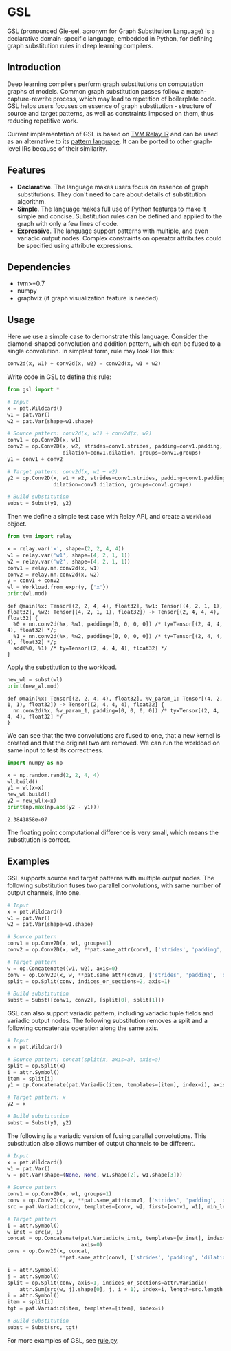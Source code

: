 # GSL

GSL (pronounced Gie-sel, acronym for Graph Substitution Language) is a declarative domain-specific language, embedded in Python, for defining graph substitution rules in deep learning compilers. 

## Introduction

Deep learning compilers perform graph substitutions on computation graphs of models. Common graph substitution passes follow a match-capture-rewrite process, which may lead to repetition of boilerplate code. GSL helps users focuses on essence of graph substitution - structure of source and target patterns, as well as constraints imposed on them, thus reducing repetitive work. 

Current implementation of GSL is based on [TVM Relay IR](https://tvm.apache.org/docs/dev/relay_intro.html) and can be used as an alternative to its [pattern language](https://tvm.apache.org/docs/langref/relay_pattern.html#pattern-language-design). It can be ported to other graph-level IRs because of their similarity. 

## Features

* **Declarative**. The language makes users focus on essence of graph substitutions. They don't need to care about details of substitution algorithm. 
* **Simple**. The language makes full use of Python features to make it simple and concise.  Substitution rules can be defined and applied to the graph with only a few lines of code. 
* **Expressive**. The language support patterns with multiple, and even variadic output nodes. Complex constraints on operator attributes could be specified using attribute expressions. 

## Dependencies

* tvm>=0.7
* numpy
* graphviz (if graph visualization feature is needed)

## Usage

Here we use a simple case to demonstrate this language. Consider the diamond-shaped convolution and addition pattern, which can be fused to a single convolution. In simplest form, rule may look like this: 

```python
conv2d(x, w1) + conv2d(x, w2) = conv2d(x, w1 + w2)
```

Write code in GSL to define this rule: 

```python
from gsl import *

# Input
x = pat.Wildcard()
w1 = pat.Var()
w2 = pat.Var(shape=w1.shape)

# Source pattern: conv2d(x, w1) + conv2d(x, w2)
conv1 = op.Conv2D(x, w1)
conv2 = op.Conv2D(x, w2, strides=conv1.strides, padding=conv1.padding,
                  dilation=conv1.dilation, groups=conv1.groups)
y1 = conv1 + conv2

# Target pattern: conv2d(x, w1 + w2)
y2 = op.Conv2D(x, w1 + w2, strides=conv1.strides, padding=conv1.padding,
               dilation=conv1.dilation, groups=conv1.groups)

# Build substitution
subst = Subst(y1, y2)
```

Then we define a simple test case with Relay API, and create a `Workload` object. 

```python
from tvm import relay

x = relay.var('x', shape=(2, 2, 4, 4))
w1 = relay.var('w1', shape=(4, 2, 1, 1))
w2 = relay.var('w2', shape=(4, 2, 1, 1))
conv1 = relay.nn.conv2d(x, w1)
conv2 = relay.nn.conv2d(x, w2)
y = conv1 + conv2
wl = Workload.from_expr(y, {'x'})
print(wl.mod)
```

```
def @main(%x: Tensor[(2, 2, 4, 4), float32], %w1: Tensor[(4, 2, 1, 1), float32], %w2: Tensor[(4, 2, 1, 1), float32]) -> Tensor[(2, 4, 4, 4), float32] {
  %0 = nn.conv2d(%x, %w1, padding=[0, 0, 0, 0]) /* ty=Tensor[(2, 4, 4, 4), float32] */;
  %1 = nn.conv2d(%x, %w2, padding=[0, 0, 0, 0]) /* ty=Tensor[(2, 4, 4, 4), float32] */;
  add(%0, %1) /* ty=Tensor[(2, 4, 4, 4), float32] */
}
```

Apply the substitution to the workload. 

```python
new_wl = subst(wl)
print(new_wl.mod)
```

```
def @main(%x: Tensor[(2, 2, 4, 4), float32], %v_param_1: Tensor[(4, 2, 1, 1), float32]) -> Tensor[(2, 4, 4, 4), float32] {
  nn.conv2d(%x, %v_param_1, padding=[0, 0, 0, 0]) /* ty=Tensor[(2, 4, 4, 4), float32] */
}
```

We can see that the two convolutions are fused to one, that a new kernel is created and that the original two are removed. We can run the workload on same input to test its correctness.

```python
import numpy as np

x = np.random.rand(2, 2, 4, 4)
wl.build()
y1 = wl(x=x)
new_wl.build()
y2 = new_wl(x=x)
print(np.max(np.abs(y2 - y1)))
```

```
2.3841858e-07
```

The floating point computational difference is very small, which means the substitution is correct.

## Examples

GSL supports source and target patterns with multiple output nodes. The following substitution fuses two parallel convolutions, with same number of output channels, into one. 

```python
# Input
x = pat.Wildcard()
w1 = pat.Var()
w2 = pat.Var(shape=w1.shape)

# Source pattern
conv1 = op.Conv2D(x, w1, groups=1)
conv2 = op.Conv2D(x, w2, **pat.same_attr(conv1, ['strides', 'padding', 'dilation', 'groups']))

# Target pattern
w = op.Concatenate((w1, w2), axis=0)
conv = op.Conv2D(x, w, **pat.same_attr(conv1, ['strides', 'padding', 'dilation', 'groups']))
split = op.Split(conv, indices_or_sections=2, axis=1)

# Build substitution
subst = Subst([conv1, conv2], [split[0], split[1]])
```

GSL can also support variadic pattern, including variadic tuple fields and variadic output nodes. The following substitution removes a split and a following concatenate operation along the same axis. 

```python
# Input
x = pat.Wildcard()

# Source pattern: concat(split(x, axis=a), axis=a)
split = op.Split(x)
i = attr.Symbol()
item = split[i]
y1 = op.Concatenate(pat.Variadic(item, templates=[item], index=i), axis=split.axis)

# Target pattern: x
y2 = x

# Build substitution
subst = Subst(y1, y2)
```

The following is a variadic version of fusing parallel convolutions. This substitution also allows number of output channels to be different. 

```python
# Input
x = pat.Wildcard()
w1 = pat.Var()
w = pat.Var(shape=(None, None, w1.shape[2], w1.shape[3]))

# Source pattern
conv1 = op.Conv2D(x, w1, groups=1)
conv = op.Conv2D(x, w, **pat.same_attr(conv1, ['strides', 'padding', 'dilation', 'groups']))
src = pat.Variadic(conv, templates=[conv, w], first=[conv1, w1], min_len=2)

# Target pattern
i = attr.Symbol()
w_inst = src(w, i)
concat = op.Concatenate(pat.Variadic(w_inst, templates=[w_inst], index=i, length=src.length),
                        axis=0)
conv = op.Conv2D(x, concat,
                 **pat.same_attr(conv1, ['strides', 'padding', 'dilation', 'groups']))

i = attr.Symbol()
j = attr.Symbol()
split = op.Split(conv, axis=1, indices_or_sections=attr.Variadic(
    attr.Sum(src(w, j).shape[0], j, i + 1), index=i, length=src.length - 1))
i = attr.Symbol()
item = split[i]
tgt = pat.Variadic(item, templates=[item], index=i)

# Build substitution
subst = Subst(src, tgt)
```

For more examples of GSL, see [rule.py](rule.py). 
